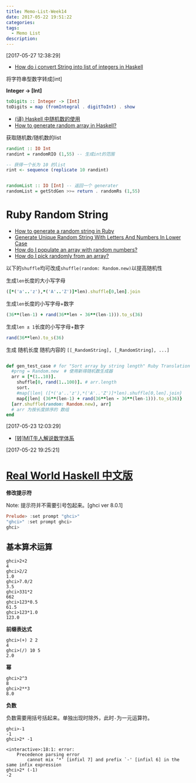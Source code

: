 ```yaml
---
title: Memo-List-Week14
date: 2017-05-22 19:51:22
categories:
tags:
  - Memo List
description:
---
```



<!--more-->




[2017-05-27 12:38:29]
- [How do i convert String into list of integers in Haskell](https://stackoverflow.com/questions/8879391/how-do-i-convert-string-into-list-of-integers-in-haskell)

将字符串型数字转成[int]

**Integer -> [Int]**
``` haskell 
toDigits :: Integer -> [Int]
toDigits = map (fromIntegral . digitToInt) . show
```

- [(译) Haskell 中随机数的使用](http://www.tuicool.com/articles/qayuuez)
- [How to generate random array in Haskell?](https://stackoverflow.com/questions/22423180/how-to-generate-random-array-in-haskell)

获取随机数/随机数的list
``` haskell
randint :: IO Int
randint = randomRIO (1,55) -- 生成int的范围

-- 获得一个长为 10 的list
rint <- sequence (replicate 10 randint) 


randomList :: IO [Int] -- 返回一个 generater
randomList = getStdGen >>= return . randomRs (1,55)
```


# Ruby Random String
- [How to generate a random string in Ruby](https://stackoverflow.com/questions/88311/how-to-generate-a-random-string-in-ruby)
- [Generate Unique Random String With Letters And Numbers In Lower Case](https://stackoverflow.com/questions/5966910/generate-unique-random-string-with-letters-and-numbers-in-lower-case)
- [How do I populate an array with random numbers?](https://stackoverflow.com/questions/24944083/how-do-i-populate-an-array-with-random-numbers)
- [How do I pick randomly from an array?](https://stackoverflow.com/questions/3482149/how-do-i-pick-randomly-from-an-array)


以下的`shuffle`均可改成`shuffle(random: Random.new)`以提高随机性

生成`len`长度的大小写字母
``` ruby
([*('a'..'z'),*('A'..'Z')]*len).shuffle[0,len].join
```

生成`len`长度的小写字母+数字
``` ruby
(36**(len-1) + rand(36**len - 36**(len-1))).to_s(36)
```

生成`len ± 1`长度的小写字母+数字
``` ruby
rand(36**len).to_s(36)
```


生成 随机长度 随机内容的 `[[_RandomString], [_RandomString], ...]`
``` ruby

def gen_test_case # for "Sort array by string length" Ruby Translation —— codewars
  #prng = Random.new  # 使用新得随机数生成器
  arr = [*(1..10)].
    shuffle[0, rand(1..100)]. # arr.length
    sort.
    #map{|len| ([*('a'..'z'),*('A'..'Z')]*len).shuffle[0,len].join}
    map{|len| (36**(len-1) + rand(36**len - 36**(len-1))).to_s(36)}
  [arr.shuffle(random: Random.new), arr]
  # arr 为按长度排序的 数组
end
```


[2017-05-23 12:03:29]

- [[转]MIT牛人解说数学体系](http://sparkandshine.net/mit-mathematical-formalism/)



[2017-05-22 19:25:21]
# [Real World Haskell 中文版](http://cnhaskell.com/chp/1.html)

**修改提示符**

Note: 提示符并不需要引号包起来。[ghci ver 8.0.1]
``` haskell
Prelude> :set prompt "ghci>"
"ghci>" :set prompt ghci>
ghci> 
```

## 基本算术运算
```
ghci>2+2
4
ghci>2/2
1.0
ghci>7.0/2
3.5
ghci>331*2
662
ghci>123*0.5
61.5
ghci>123*1.0
123.0
```

**前缀表达式**
```
ghci>(+) 2 2
4
ghci>(/) 10 5
2.0
```

**幂**
```
ghci>2^3
8
ghci>2**3
8.0
```


**负数**

负数需要用括号括起来。单独出现时除外，此时`-`为一元运算符。
```
ghci>-1
-1
ghci>2* -1

<interactive>:18:1: error:
    Precedence parsing error
        cannot mix ‘*’ [infixl 7] and prefix `-' [infixl 6] in the same infix expression
ghci>2* (-1)
-2
```




